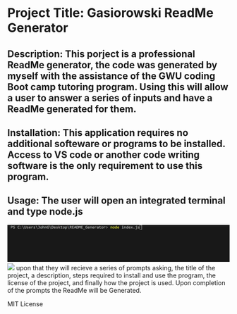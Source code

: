 
    
# Project Title: Gasiorowski ReadMe Generator

## Description: This porject is a professional ReadMe generator, the code was generated by myself with the assistance of the GWU coding Boot camp tutoring program. Using this will allow a user to answer a series of inputs and have a ReadMe generated for them.

## Installation: This application requires no additional softeware or programs to be installed. Access to VS code or another code writing software is the only requirement to use this program.

## Usage: The user will open an integrated terminal and type node.js
![](./assets/RMEimgs/PassGen1.png)
![](./assets/rmeimgs/JSGame1.png)
upon that they will recieve a series of prompts asking, the title of the project, a description, steps required  to install and use the program, the license of the project, and finally how the project is used. Upon completion of the prompts the ReadMe will be Generated.

MIT License

    







    
    
    
    
